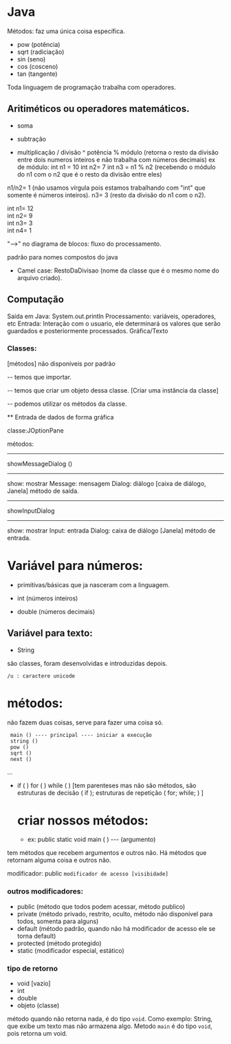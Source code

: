 
# Java

Métodos: faz uma única coisa específica.
* pow (potência)
* sqrt (radiciação)
* sin (seno)
* cos (cosceno)
* tan (tangente)

Toda linguagem de programação trabalha com operadores.

## Aritiméticos ou operadores matemáticos.
+ soma
- subtração
* multiplicação
/ divisão 
^ potência
% módulo (retorna o resto da divisão entre dois numeros inteiros e não trabalha com números decimais)
ex de módulo: 
int n1 = 10
int n2= 7
int n3 =  n1 % n2 (recebendo o módulo do n1 com o n2 que é o resto da divisão entre eles)

n1/n2= 1 (não usamos vírgula pois estamos trabalhando com "int" que somente é números inteiros).
n3= 3 (resto da divisão do n1 com o n2).

int n1= 12      
int n2= 9       
int n3= 3       
int n4= 1       


"-->" no diagrama de blocos: fluxo do processamento.

padrão para nomes compostos do java
* Camel case: RestoDaDivisao (nome da classe que é o mesmo nome do arquivo criado).

## Computação

Saída em Java: System.out.println
Processamento: variáveis, operadores, etc
Entrada: Interação com o usuario, ele determinará os valores que serão guardados e posteriormente processados. Gráfica/Texto

### Classes: 

[métodos]  não disponíveis 
por padrão

-- temos que importar.

-- temos que criar um objeto dessa classe. [Criar uma instância da classe]

-- podemos utilizar os métodos da classe.

** Entrada de dados de forma gráfica

classe:JOptionPane

métodos: 

********************
showMessageDialog ()
********************
show: mostrar
Message: mensagem
Dialog: diálogo [caixa de diálogo, Janela] 
método de saída.


***************
showInputDialog
***************
show: mostrar
Input: entrada
Dialog: caixa de diálogo [Janela]
método de entrada.



# Variável para números:

* primitivas/básicas que ja nasceram com a linguagem.

* int (números inteiros)
* double (números decimais)


## Variável para texto:

* String

são classes, foram desenvolvidas e introduzidas depois.

    /u : caractere unicode

# métodos: 
não fazem duas coisas, serve para fazer uma coisa só.

     main () ---- principal ---- iniciar a execução
     string ()
     pow ()
     sqrt ()
     next ()
 ...
 
* if ( ) for ( ) while ( ) [tem parenteses mas não são métodos, são estruturas de decisão ( if ); estruturas de repetição ( for; while; ) ]

  # criar nossos métodos: 
  
  * ex: public static void main ( ) --- (argumento)
                                                
tem métodos que recebem argumentos e outros não. Há métodos que retornam alguma coisa e outros não.
  
  modificador:  public `modificador de acesso [visibidade]`
  
  ### outros modificadores:
   * public (método que todos podem acessar, método publico)
   * private (método privado, restrito, oculto, método não disponível para todos, somenta para alguns)
   * default (método padrão, quando não há modificador de acesso ele se torna default)
   * protected (método protegido)
   * static (modificador especial, estático)

   ### tipo de retorno

   * void [vazio]
   * int
   * double
   * objeto (classe)

   método quando não retorna nada, é do tipo `void`. Como exemplo: String, que exibe um texto mas não armazena algo. Metodo `main` é do tipo `void`, pois retorna um void.

